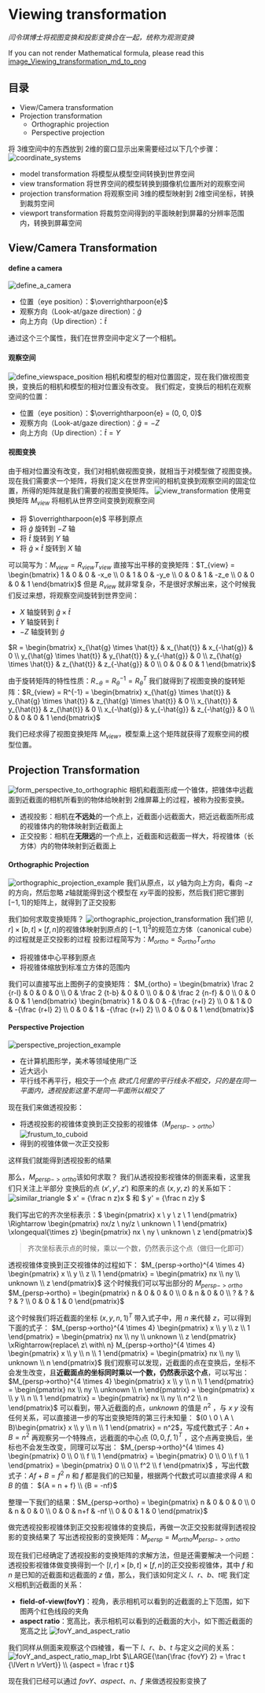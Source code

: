 # Viewing transformation
*闫令琪博士将视图变换和投影变换合在一起，统称为观测变换*

If you can not render Mathematical formula, please read this [image_Viewing_transformation_md_to_png](./Viewing_transformation_md_to_png.png)

## 目录
+ View/Camera transformation
+ Projection transformation
    + Orthographic projection
    + Perspective projection

将 3维空间中的东西放到 2维的窗口显示出来需要经过以下几个步骤：
![coordinate_systems](./images/coordinate_systems.png)
+ model transformation
    将模型从模型空间转换到世界空间
+ view transformation
    将世界空间的模型转换到摄像机位置所对的观察空间
+ projection transformation
    将观察空间 3维的模型映射到 2维空间坐标，转换到裁剪空间
+ viewport transformation
    将裁剪空间得到的平面映射到屏幕的分辨率范围内，转换到屏幕空间

## View/Camera Transformation

#### define a camera
![define_a_camera](./images/define_a_camera.jpg)
+ 位置（eye position）：$\overrightharpoon{e}$
+ 观察方向（Look-at/gaze direction)：$\hat{g}$
+ 向上方向（Up direction）：$\hat{t}$

通过这个三个属性，我们在世界空间中定义了一个相机。

#### 观察空间
![define_viewspace_position](./images/define_viewspace_position.jpg)
相机和模型的相对位置固定，现在我们做视图变换，变换后的相机和模型的相对位置没有改变。
我们假定，变换后的相机在观察空间的位置：
+ 位置（eye position）：$\overrightharpoon{e} = (0, 0, 0)$
+ 观察方向（Look-at/gaze direction)：$\hat{g} = -Z$
+ 向上方向（Up direction）：$\hat{t} = Y$

#### 视图变换
由于相对位置没有改变，我们对相机做视图变换，就相当于对模型做了视图变换。现在我们需要求一个矩阵，将我们定义在世界空间的相机变换到观察空间的固定位置，所得的矩阵就是我们需要的视图变换矩阵。
![view_transformation](./images/view_transformation.jpg)
使用变换矩阵 $M_{view}$ 将相机从世界空间变换到观察空间
+ 将 $\overrightharpoon{e}$ 平移到原点
+ 将 $\hat{g}$ 旋转到 $-Z$ 轴
+ 将 $\hat{t}$ 旋转到 $Y$ 轴
+ 将 $\hat{g} \times \hat{t}$ 旋转到 $X$ 轴

可以简写为：$M_{view} = R_{view}T_{view}$
直接写出平移的变换矩阵：$T_{view} = \begin{bmatrix} 1 & 0 & 0 & -x_e \\ 0 & 1 & 0 & -y_e \\ 0 & 0 & 1 & -z_e \\ 0 & 0 & 0 & 1 \end{bmatrix}$
但是 $R_{view}$ 就非常复杂，不是很好求解出来，这个时候我们反过来想，将观察空间旋转到世界空间：
+ $X$ 轴旋转到 $\hat{g} \times \hat{t}$
+ $Y$ 轴旋转到 $\hat{t}$
+ $-Z$ 轴旋转到 $\hat{g}$

$R = \begin{bmatrix} 
    x_{\hat{g} \times \hat{t}} & x_{\hat{t}} & x_{-\hat{g}} & 0 \\
    y_{\hat{g} \times \hat{t}} & y_{\hat{t}} & y_{-\hat{g}} & 0 \\ 
    z_{\hat{g} \times \hat{t}} & z_{\hat{t}} & z_{-\hat{g}} & 0 \\ 
    0 & 0 & 0 & 1 
\end{bmatrix}$

由于旋转矩阵的特性性质：$R_{-\theta} = R_{\theta}^{-1} = R_{\theta}^T$
我们就得到了视图变换的旋转矩阵：$R_{view} = R^{-1} = \begin{bmatrix} 
    x_{\hat{g} \times \hat{t}} & y_{\hat{g} \times \hat{t}} & z_{\hat{g} \times \hat{t}} & 0 \\
    x_{\hat{t}} & y_{\hat{t}} & z_{\hat{t}} & 0 \\ 
    x_{-\hat{g}} & y_{-\hat{g}} & z_{-\hat{g}} & 0 \\ 
    0 & 0 & 0 & 1 
\end{bmatrix}$

我们已经求得了视图变换矩阵 $M_{view}$，模型乘上这个矩阵就获得了观察空间的模型位置。

## Projection Transformation
![form_perspective_to_orthographic](./images/form_perspective_to_orthographic.jpg)
相机和截面形成一个锥体，把锥体中远截面到近截面的相机所看到的物体给映射到 2维屏幕上的过程，被称为投影变换。
+ 透视投影：相机在**不远处**的一个点上，近截面小远截面大，把近远截面所形成的视锥体内的物体映射到近截面上
+ 正交投影：相机在**无限远**的一个点上，近截面和远截面一样大，将视锥体（长方体）内的物体映射到近截面上

#### Orthographic Projection
![orthographic_projection_example](./images/orthographic_projection_example.jpg)
我们从原点，以 $y$轴为向上方向，看向 $-z$的方向，然后忽略 $z$轴就能得到这个模型在 $xy$平面的投影，然后我们把它挪到 $[-1, 1]$的矩阵上，就得到了正交投影

我们如何求取变换矩阵？
![orthographic_projection_transformation](./images/orthographic_projection_transformation.jpg)
我们把 $[l, r] \times [b, t] \times [f, n]$的视锥体映射到原点的 ${[-1, 1]}^3$的规范立方体（canonical cube）的过程就是正交投影的过程
投影过程简写为：$M_{ortho} = S_{ortho}T_{ortho}$
+ 将视锥体中心平移到原点
+ 将视锥体缩放到标准立方体的范围内

我们可以直接写出上图例子的变换矩阵：
$M_{ortho} = 
\begin{bmatrix} 
    \frac 2 {r-l} & 0 & 0 & 0 \\
    0 & \frac 2 {t-b} & 0 & 0 \\
    0 & 0 & \frac 2 {n-f} & 0 \\
    0 & 0 & 0 & 1 
\end{bmatrix}
\begin{bmatrix} 
    1 & 0 & 0 & -{\frac {r+l} 2} \\
    0 & 1 & 0 & -{\frac {r+l} 2} \\
    0 & 0 & 1 & -{\frac {r+l} 2} \\
    0 & 0 & 0 & 1 
\end{bmatrix}$

#### Perspective Projection
![perspective_projection_example](./images/perspective_projection_example.jpg)
+ 在计算机图形学，美术等领域使用广泛
+ 近大远小
+ 平行线不再平行，相交于一个点
*欧式几何里的平行线永不相交，只的是在同一平面内，透视投影这里不是同一平面所以相交了*

现在我们来做透视投影：
+ 将透视投影的视锥体变换到正交投影的视锥体（$M_{persp->ortho}$）
![frustum_to_cuboid](./images/frustum_to_cuboid.jpg)
+ 得到的视锥体做一次正交投影

这样我们就能得到透视投影的结果

那么，$M_{persp->ortho}$该如何求取？
我们从透视投影视锥体的侧面来看，这里我们只关注上半部分
变换后的点 $(x', y', z')$ 和原来的点 $(x, y, z)$ 的关系如下：
![similar_triangle](./images/similar_triangle.jpg)
$ x' = {\frac n z}x $ 和 $ y' = {\frac n z}y $

我们写出它的齐次坐标表示：$
\begin{pmatrix} x \\ y \\ z \\ 1 \end{pmatrix} \Rightarrow
\begin{pmatrix} nx/z \\ ny/z \\ unknown \\ 1 \end{pmatrix} \xlongequal{\times z}
\begin{pmatrix} nx \\ ny \\ unknown \\ z \end{pmatrix}$
> 齐次坐标表示点的时候，乘以一个数，仍然表示这个点（做归一化即可）

透视视锥体变换到正交视锥体的过程如下：
$M_{persp->ortho}^{4 \times 4} \begin{pmatrix} x \\ y \\ z \\ 1 \end{pmatrix} =
\begin{pmatrix} nx \\ ny \\ unknown \\ z \end{pmatrix}$
这个时候我们可以写出部分的 $M_{persp->ortho}$
$M_{persp->ortho} =
\begin{pmatrix} 
n & 0 & 0 & 0 \\ 
0 & n & 0 & 0 \\ 
? & ? & ? & ? \\
0 & 0 & 1 & 0 \end{pmatrix}$

这个时候我们将近截面的坐标 $(x, y, n, 1)^T$ 带入式子中，用 $n$ 来代替 $z$，可以得到下面的式子：
$M_{persp->ortho}^{4 \times 4} \begin{pmatrix} x \\ y \\ z \\ 1 \end{pmatrix} =
\begin{pmatrix} nx \\ ny \\ unknown \\ z \end{pmatrix} \xRightarrow{replace\ z\ with\ n}
M_{persp->ortho}^{4 \times 4} \begin{pmatrix} x \\ y \\ n \\ 1 \end{pmatrix} =
\begin{pmatrix} nx \\ ny \\ unknown \\ n \end{pmatrix}$
我们观察可以发现，近截面的点在变换后，坐标不会发生改变，且**近截面点的坐标同时乘以一个数，仍然表示这个点**，可以写出：
$M_{persp->ortho}^{4 \times 4} \begin{pmatrix} x \\ y \\ n \\ 1 \end{pmatrix} =
\begin{pmatrix} nx \\ ny \\ unknown \\ n \end{pmatrix} = 
\begin{pmatrix} x \\ y \\ n \\ 1 \end{pmatrix} = 
\begin{pmatrix} nx \\ ny \\ n^2 \\ n \end{pmatrix}$
可以看到，带入近截面的点，$unknown$ 的值是 $n^2$ ，与 $x\ y$ 没有任何关系，可以直接进一步的写出变换矩阵的第三行未知量：
$(0 \ 0 \ A \ B)\begin{pmatrix} x \\ y \\ n \\ 1 \end{pmatrix} = n^2$，写成代数式子：$An + B = n^2$
再观察另一个特殊点，远截面的中心点 $(0, 0, f, 1)^T$ ，这个点再变换后，坐标也不会发生改变，同理可以写出：
$M_{persp->ortho}^{4 \times 4} \begin{pmatrix} 0 \\ 0 \\ f \\ 1 \end{pmatrix} =
\begin{pmatrix} 0 \\ 0 \\ f \\ 1 \end{pmatrix} =
\begin{pmatrix} 0 \\ 0 \\ f^2 \\ f \end{pmatrix}$ ，写出代数式子：$Af + B = f^2$
$n$ 和 $f$ 都是我们的已知量，根据两个代数式可以直接求得 $A$ 和 $B$ 的值：
${A = n + f} \\ {B = -nf}$

整理一下我们的结果：$M_{persp->ortho} =
\begin{pmatrix} 
n & 0 & 0 & 0 \\ 
0 & n & 0 & 0 \\ 
0 & 0 & n+f & -nf \\
0 & 0 & 1 & 0
\end{pmatrix}$

做完透视投影视锥体到正交投影视锥体的变换后，再做一次正交投影就得到透视投影的变换结果了
写出透视投影的变换矩阵：$M_{persp} = M_{ortho}M_{persp->ortho}$

现在我们已经确定了透视投影的变换矩阵的求解方法，但是还需要解决一个问题：
透视投影视锥体做变换得到一个 $[l, r] \times [b, t] \times [f, n]$的正交投影视锥体，其中 $f$ 和 $n$ 是已知的近截面和远截面的 $z$ 值，那么，我们该如何定义 $l$、$r$、$b$、$t$呢
我们定义相机到近截面的关系：
+ **field-of-view(fovY)**：视角，表示相机可以看到的近截面的上下范围，如下图两个红色线段的夹角
+ **aspect ratio**：宽高比，表示相机可以看到的近截面的大小，如下图近截面的宽高之比
![fovY_and_aspect_ratio](./images/fovY_and_aspect_ratio.jpg)

我们同样从侧面来观察这个四棱锥，看一下 $l$、$r$、$b$、$t$ 与定义之间的关系：
![fovY_and_aspect_ratio_map_lrbt](./images/fovY_and_aspect_ratio_map_lrbt.jpg)
$\LARGE{\tan{\frac {fovY} 2} = \frac t {\lVert n \rVert}} \\ {aspect = \frac r t}$

现在我们已经可以通过 $fovY$、$aspect$、$n$、$f$ 来做透视投影变换了